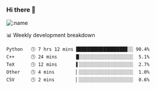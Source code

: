 ### Hi there 👋

<!--
**lv2020/lv2020** is a ✨ _special_ ✨ repository because its `README.md` (this file) appears on your GitHub profile.

Here are some ideas to get you started:

- 🔭 I’m currently working on ...
- 🌱 I’m currently learning ...
- 👯 I’m looking to collaborate on ...
- 🤔 I’m looking for help with ...
- 💬 Ask me about ...
- 📫 How to reach me: ...
- 😄 Pronouns: ...
- ⚡ Fun fact: ...
-->
![:name](https://count.getloli.com/get/@:lv2020)
 <!-- waka-box start -->
📊 Weekly development breakdown
```text
Python   🕓 7 hrs 12 mins ██████████████████▉░░ 90.4%
C++      🕓 24 mins       █░░░░░░░░░░░░░░░░░░░░  5.1%
TeX      🕓 12 mins       ▌░░░░░░░░░░░░░░░░░░░░  2.7%
Other    🕓 4 mins        ▏░░░░░░░░░░░░░░░░░░░░  1.0%
CSV      🕓 2 mins        ▏░░░░░░░░░░░░░░░░░░░░  0.6%
```
<!-- Powered by https://github.com/YouEclipse/waka-box-go . -->
<!-- waka-box end -->
